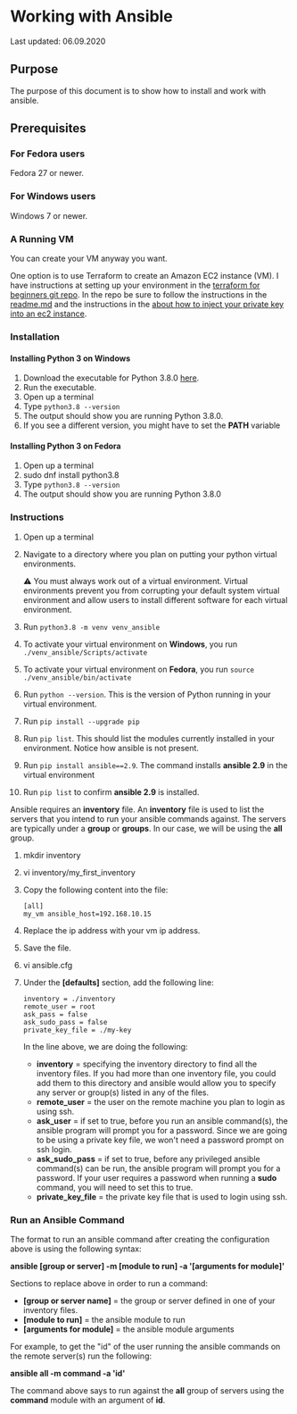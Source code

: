 # Working with Ansible

Last updated: 06.09.2020

## Purpose

The purpose of this document is to show how to install and work with ansible.

## Prerequisites

### For Fedora users

Fedora 27 or newer.

### For Windows users

Windows 7 or newer.

### A Running VM

You can create your VM anyway you want.  

One option is to use Terraform to create an Amazon EC2 instance (VM).
I have instructions at setting up your environment in the
[terraform for beginners git repo](https://github.com/bretmullinix/terraform-for-beginners).
In the repo be sure to follow the instructions in the
[readme.md](https://github.com/bretmullinix/terraform-for-beginners/blob/master/readme.md)
and the instructions in the
[ about how to inject your private key into an ec2 instance](https://github.com/bretmullinix/terraform-for-beginners/tree/master/injecting-your-ssh-key-into-ec2-instance).

### Installation

#### Installing Python 3 on Windows
1. Download the executable for Python 3.8.0
[here](https://www.python.org/ftp/python/3.8.0/python-3.8.0-amd64.exe).
1. Run the executable.
1. Open up a terminal
1. Type `python3.8 --version`
1. The output should show you are running Python 3.8.0.
1. If you see a different version, you might have to set the **PATH** variable

#### Installing Python 3 on Fedora
1. Open up a terminal
4. sudo dnf install python3.8
1. Type `python3.8 --version`
1. The output should show you are running Python 3.8.0

### Instructions

1. Open up a terminal
1. Navigate to a directory where you plan on putting your
python virtual environments.

    :warning: You must always work out of a virtual environment.
    Virtual environments prevent you from corrupting
    your default system virtual environment and allow users to install different
    software for each virtual environment.

1. Run `python3.8 -m venv venv_ansible`
1. To activate your virtual environment on **Windows**, you run
`./venv_ansible/Scripts/activate`
1. To activate your virtual environment on **Fedora**, you run
`source ./venv_ansible/bin/activate`
1. Run `python --version`.  This is the version of Python running in your
virtual environment.
1. Run `pip install --upgrade pip`
1. Run `pip list`.  This should list the modules currently installed in your
environment.  Notice how ansible is not present.
1. Run `pip install ansible==2.9`.  The command installs **ansible 2.9** in the
virtual environment
1. Run `pip list` to confirm **ansible 2.9** is installed.

Ansible requires an **inventory** file.  An **inventory** file is used to
list the servers that you intend to run your ansible commands against.
The servers are typically under a **group** or **groups**.  In our case,
we will be using the **all** group.

1. mkdir inventory
1. vi inventory/my_first_inventory
1. Copy the following content into the file:

    ```
    [all]
    my_vm ansible_host=192.168.10.15
    ```
   
1. Replace the ip address with your vm ip address.
1. Save the file.
1. vi ansible.cfg
1. Under the **[defaults]** section, add the following line:

    ```
    inventory = ./inventory
    remote_user = root
    ask_pass = false 
    ask_sudo_pass = false
    private_key_file = ./my-key
    ```
   
    In the line above, we are doing the following:
    
    - **inventory** = specifying the inventory directory to
    find all the inventory files.  If you had more than one
    inventory file, you could add them to this directory and ansible
    would allow you to specify any server or group(s) listed in any of the files.
    - **remote_user** = the user on the remote machine you
    plan to login as using ssh.
    - **ask_user** = if set to true, before you run an ansible command(s),
    the ansible program will prompt you for a password.  Since we are going to
    be using a private key file, we won't need a password prompt on ssh
    login.
    - **ask_sudo_pass** = if set to true, before any privileged ansible
    command(s) can be run, the ansible program
    will prompt you for a password. If your user requires a
    password when running a **sudo** command, you will need to set this to true.
    - **private_key_file** = the private key file that is used to login using
    ssh.    
    
### Run an Ansible Command

The format to run an ansible command after creating the configuration above
is using the following syntax:

**ansible [group or server] -m [module to run] -a '[arguments for module]'**

Sections to replace above in order to run a command:

- **[group or server name]** = the group or server defined in one of your
inventory files.
- **[module to run]** = the ansible module to run
- **[arguments for module]** = the ansible module arguments

For example, to get the "id" of the user running the ansible commands
on the remote server(s) run the following:

**ansible all -m command -a 'id'**

The command above says to run against the **all** group of servers using
the **command** module with an argument of **id**.



